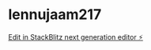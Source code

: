 # lennujaam217

[Edit in StackBlitz next generation editor ⚡️](https://stackblitz.com/~/github.com/kvartiil/lennujaam217)